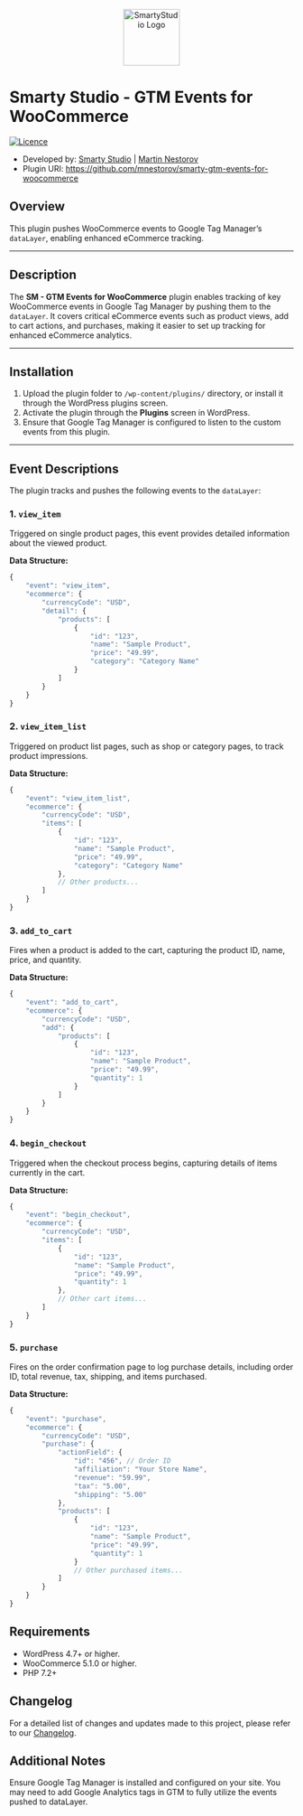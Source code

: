 <p align="center"><a href="https://smartystudio.net" target="_blank"><img src="https://smartystudio.net/wp-content/uploads/2023/06/smarty-green-logo-small.png" width="100" alt="SmartyStudio Logo"></a></p>

# Smarty Studio - GTM Events for WooCommerce

[![Licence](https://img.shields.io/badge/LICENSE-GPL2.0+-blue)](./LICENSE)

- Developed by: [Smarty Studio](https://smartystudio.net) | [Martin Nestorov](https://github.com/mnestorov)
- Plugin URI: https://github.com/mnestorov/smarty-gtm-events-for-woocommerce

## Overview

This plugin pushes WooCommerce events to Google Tag Manager’s `dataLayer`, enabling enhanced eCommerce tracking.

---

## Description

The **SM - GTM Events for WooCommerce** plugin enables tracking of key WooCommerce events in Google Tag Manager by pushing them to the `dataLayer`. It covers critical eCommerce events such as product views, add to cart actions, and purchases, making it easier to set up tracking for enhanced eCommerce analytics.

---

## Installation

1. Upload the plugin folder to `/wp-content/plugins/` directory, or install it through the WordPress plugins screen.
2. Activate the plugin through the **Plugins** screen in WordPress.
3. Ensure that Google Tag Manager is configured to listen to the custom events from this plugin.

---

## Event Descriptions

The plugin tracks and pushes the following events to the `dataLayer`:

### 1. `view_item`

Triggered on single product pages, this event provides detailed information about the viewed product.

**Data Structure:**
```javascript
{
    "event": "view_item",
    "ecommerce": {
        "currencyCode": "USD",
        "detail": {
            "products": [
                {
                    "id": "123",
                    "name": "Sample Product",
                    "price": "49.99",
                    "category": "Category Name"
                }
            ]
        }
    }
}
```

### 2. `view_item_list`

Triggered on product list pages, such as shop or category pages, to track product impressions.

**Data Structure:**

```javascript
{
    "event": "view_item_list",
    "ecommerce": {
        "currencyCode": "USD",
        "items": [
            {
                "id": "123",
                "name": "Sample Product",
                "price": "49.99",
                "category": "Category Name"
            },
            // Other products...
        ]
    }
}
```

### 3. `add_to_cart`

Fires when a product is added to the cart, capturing the product ID, name, price, and quantity.

**Data Structure:**

```javascript
{
    "event": "add_to_cart",
    "ecommerce": {
        "currencyCode": "USD",
        "add": {
            "products": [
                {
                    "id": "123",
                    "name": "Sample Product",
                    "price": "49.99",
                    "quantity": 1
                }
            ]
        }
    }
}
```

### 4. `begin_checkout`

Triggered when the checkout process begins, capturing details of items currently in the cart.

**Data Structure:**

```javascript
{
    "event": "begin_checkout",
    "ecommerce": {
        "currencyCode": "USD",
        "items": [
            {
                "id": "123",
                "name": "Sample Product",
                "price": "49.99",
                "quantity": 1
            },
            // Other cart items...
        ]
    }
}
```

### 5. `purchase`

Fires on the order confirmation page to log purchase details, including order ID, total revenue, tax, shipping, and items purchased.

**Data Structure:**

```javascript
{
    "event": "purchase",
    "ecommerce": {
        "currencyCode": "USD",
        "purchase": {
            "actionField": {
                "id": "456", // Order ID
                "affiliation": "Your Store Name",
                "revenue": "59.99",
                "tax": "5.00",
                "shipping": "5.00"
            },
            "products": [
                {
                    "id": "123",
                    "name": "Sample Product",
                    "price": "49.99",
                    "quantity": 1
                }
                // Other purchased items...
            ]
        }
    }
}
```

## Requirements

- WordPress 4.7+ or higher.
- WooCommerce 5.1.0 or higher.
- PHP 7.2+

## Changelog

For a detailed list of changes and updates made to this project, please refer to our [Changelog](./CHANGELOG.md).

## Additional Notes

Ensure Google Tag Manager is installed and configured on your site. You may need to add Google Analytics tags in GTM to fully utilize the events pushed to dataLayer.